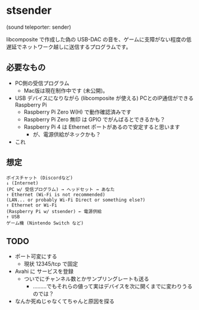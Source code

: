 # stsender

(sound teleporter: sender)

libcomposite で作成した偽の USB-DAC の音を、ゲームに支障がない程度の低遅延でネットワーク越しに送信するプログラムです。

## 必要なもの

* PC側の受信プログラム
  * Mac版は現在制作中です (未公開)。
* USB デバイスになりながら (libcomposite が使える) PCとのIP通信ができる Raspberry Pi
  * Raspberry Pi Zero W(H) で動作確認済みです
  * Raspberry Pi Zero 無印 は GPIO でがんばるとできるかも？
  * Raspberry Pi 4 は Ethernet ポートがあるので安定すると思います
    * が、電源供給がネックかも？
* これ

## 想定

```
ボイスチャット (Discordなど)
↓ (Internet)
(PC w/ 受信プログラム) → ヘッドセット → あなた
↑ Ethernet (Wi-Fi is not recommended)
(LAN... or probably Wi-Fi Direct or something else?)
↑ Ethernet or Wi-Fi
(Raspberry Pi w/ stsender) ← 電源供給
↑ USB
ゲーム機 (Nintendo Switch など)
```

## TODO

- ポート可変にする
  - 現状 12345/tcp で固定
- Avahi に サービスを登録
  - ついでにチャンネル数とかサンプリングレートも送る
    - ………でもそれらの値って実はデバイスを次に開くまでに変わりうるのでは？
- なんか死ぬじゃなくてちゃんと原因を探る
